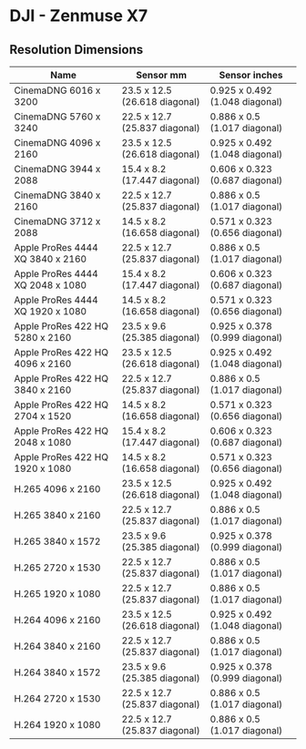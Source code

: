 # DJI - Zenmuse X7

## Resolution Dimensions

| Name                             | Sensor mm                     | Sensor inches                  |
|----------------------------------|-------------------------------|--------------------------------|
| CinemaDNG 6016 x 3200            | 23.5 x 12.5 (26.618 diagonal) | 0.925 x 0.492 (1.048 diagonal) |
| CinemaDNG 5760 x 3240            | 22.5 x 12.7 (25.837 diagonal) | 0.886 x 0.5 (1.017 diagonal)   |
| CinemaDNG 4096 x 2160            | 23.5 x 12.5 (26.618 diagonal) | 0.925 x 0.492 (1.048 diagonal) |
| CinemaDNG 3944 x 2088            | 15.4 x 8.2 (17.447 diagonal)  | 0.606 x 0.323 (0.687 diagonal) |
| CinemaDNG 3840 x 2160            | 22.5 x 12.7 (25.837 diagonal) | 0.886 x 0.5 (1.017 diagonal)   |
| CinemaDNG 3712 x 2088            | 14.5 x 8.2 (16.658 diagonal)  | 0.571 x 0.323 (0.656 diagonal) |
| Apple ProRes 4444 XQ 3840 x 2160 | 22.5 x 12.7 (25.837 diagonal) | 0.886 x 0.5 (1.017 diagonal)   |
| Apple ProRes 4444 XQ 2048 x 1080 | 15.4 x 8.2 (17.447 diagonal)  | 0.606 x 0.323 (0.687 diagonal) |
| Apple ProRes 4444 XQ 1920 x 1080 | 14.5 x 8.2 (16.658 diagonal)  | 0.571 x 0.323 (0.656 diagonal) |
| Apple ProRes 422 HQ 5280 x 2160  | 23.5 x 9.6 (25.385 diagonal)  | 0.925 x 0.378 (0.999 diagonal) |
| Apple ProRes 422 HQ 4096 x 2160  | 23.5 x 12.5 (26.618 diagonal) | 0.925 x 0.492 (1.048 diagonal) |
| Apple ProRes 422 HQ 3840 x 2160  | 22.5 x 12.7 (25.837 diagonal) | 0.886 x 0.5 (1.017 diagonal)   |
| Apple ProRes 422 HQ 2704 x 1520  | 14.5 x 8.2 (16.658 diagonal)  | 0.571 x 0.323 (0.656 diagonal) |
| Apple ProRes 422 HQ 2048 x 1080  | 15.4 x 8.2 (17.447 diagonal)  | 0.606 x 0.323 (0.687 diagonal) |
| Apple ProRes 422 HQ 1920 x 1080  | 14.5 x 8.2 (16.658 diagonal)  | 0.571 x 0.323 (0.656 diagonal) |
| H.265 4096 x 2160                | 23.5 x 12.5 (26.618 diagonal) | 0.925 x 0.492 (1.048 diagonal) |
| H.265 3840 x 2160                | 22.5 x 12.7 (25.837 diagonal) | 0.886 x 0.5 (1.017 diagonal)   |
| H.265 3840 x 1572                | 23.5 x 9.6 (25.385 diagonal)  | 0.925 x 0.378 (0.999 diagonal) |
| H.265 2720 x 1530                | 22.5 x 12.7 (25.837 diagonal) | 0.886 x 0.5 (1.017 diagonal)   |
| H.265 1920 x 1080                | 22.5 x 12.7 (25.837 diagonal) | 0.886 x 0.5 (1.017 diagonal)   |
| H.264 4096 x 2160                | 23.5 x 12.5 (26.618 diagonal) | 0.925 x 0.492 (1.048 diagonal) |
| H.264 3840 x 2160                | 22.5 x 12.7 (25.837 diagonal) | 0.886 x 0.5 (1.017 diagonal)   |
| H.264 3840 x 1572                | 23.5 x 9.6 (25.385 diagonal)  | 0.925 x 0.378 (0.999 diagonal) |
| H.264 2720 x 1530                | 22.5 x 12.7 (25.837 diagonal) | 0.886 x 0.5 (1.017 diagonal)   |
| H.264 1920 x 1080                | 22.5 x 12.7 (25.837 diagonal) | 0.886 x 0.5 (1.017 diagonal)   |
